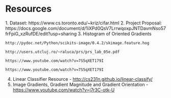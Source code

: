 <h1>Resources</h1>
1. Dataset: https://www.cs.toronto.edu/~kriz/cifar.html
2. Project Proposal: https://docs.google.com/document/d/1iXPd0QsV7LrrwqoxpJNTDavmNso57frFpiG_xzRufDE/edit?usp=sharing
3. Histogram of Oriented Gradients

    http://pydoc.net/Python/scikits-image/0.4.2/skimage.feature.hog
    
    http://users.utcluj.ro/~raluca/prs/prs_lab_05e.pdf
    
    https://www.youtube.com/watch?v=7S5qXET179I
    
    https://www.youtube.com/watch?v=7S5qXET179I
    
    
4. Linear Classifier Resource - http://cs231n.github.io/linear-classify/
5. Image Gradients, Gradient Magnitude and Gradient Orientation - https://www.youtube.com/watch?v=j7r3C-otk-U

